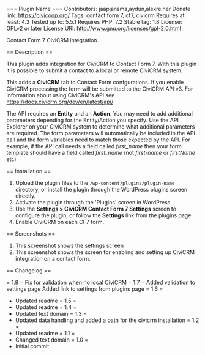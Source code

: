 === Plugin Name ===
Contributors: jaapjansma,aydun,alexreiner
Donate link: https://civicoop.org/
Tags: contact form 7, cf7, civicrm
Requires at least: 4.3
Tested up to: 5.5.1
Requires PHP: 7.2
Stable tag: 1.8
License: GPLv2 or later
License URI: http://www.gnu.org/licenses/gpl-2.0.html

Contact Form 7 CiviCRM integration.

== Description ==

This plugin adds integration for CiviCRM to Contact Form 7. With this plugin it is possible to submit a contact to a local or remote CiviCRM system.

This adds a **CiviCRM** tab to Contact Form confgurations.  If you enable CiviCRM processing the form will be submitted to the CiviCRM API v3.  For information about using CiviCRM's API see https://docs.civicrm.org/dev/en/latest/api/ 

The API requires an **Entity** and an **Action**.  You may need to add additional parameters depending for the Entity/Action you specify.  Use the API Explorer on your CiviCRM system to determine what additional parameters are required.  The form parameters will automatically be included in the API call and the form variables need to match those expected by the API.
For example, if the API call needs a field called *first_name* then your form template should have a field called *first_name*  (not *first-name* or *firstName* etc)

== Installation ==

1. Upload the plugin files to the `/wp-content/plugins/plugin-name` directory, or install the plugin through the WordPress plugins screen directly.
1. Activate the plugin through the 'Plugins' screen in WordPress
1. Use the **Settings > CiviCRM Contact Form 7 Settings** screen to configure the plugin, or follow the **Settings** link from the plugins page
1. Enable CiviCRM on each CF7 form.


== Screenshots ==

1. This screenshot shows the settings screen
2. This screenshot shows the screen for enabling and setting up CiviCRM integration on a contact form.

== Changelog ==

= 1.8 =
Fix for validation when no local CiviCRM
= 1.7 =
Added validation to settings page
Added link to settings from plugins page
= 1.6 =
* Updated readme
= 1.5 =
* Updated readme
= 1.4 =
* Updated text domain
= 1.3 =
* Updated data handling and added a path for the civicrm installation
= 1.2 =
* Updated readme
= 1.1 =
* Changed text domain
= 1.0 =
* Initial commit


